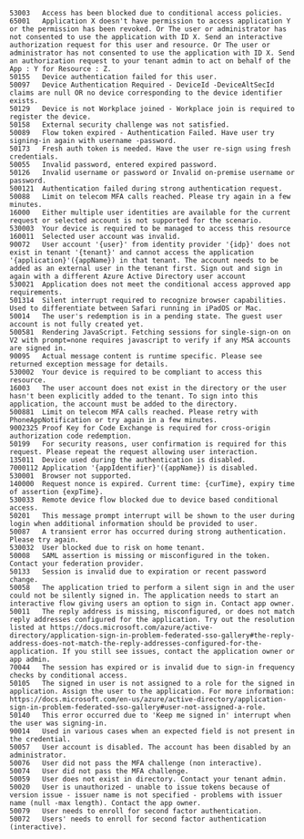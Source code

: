	53003	Access has been blocked due to conditional access policies.	
	65001	Application X doesn't have permission to access application Y or the permission has been revoked. Or The user or administrator has not consented to use the application with ID X. Send an interactive authorization request for this user and resource. Or The user or administrator has not consented to use the application with ID X. Send an authorization request to your tenant admin to act on behalf of the App : Y for Resource : Z.	
	50155	Device authentication failed for this user.	
	50097	Device Authentication Required - DeviceId -DeviceAltSecId claims are null OR no device corresponding to the device identifier exists.	
	50129	Device is not Workplace joined - Workplace join is required to register the device.	
	50158	External security challenge was not satisfied.	
	50089	Flow token expired - Authentication Failed. Have user try signing-in again with username -password.	
	50173	Fresh auth token is needed. Have the user re-sign using fresh credentials.	
	50055	Invalid password, entered expired password.	
	50126	Invalid username or password or Invalid on-premise username or password.	
	500121	Authentication failed during strong authentication request.	
	50088	Limit on telecom MFA calls reached. Please try again in a few minutes.
	16000	Either multiple user identities are available for the current request or selected account is not supported for the scenario.	
	530003	Your device is required to be managed to access this resource	
	160011	Selected user account was invalid.
	90072	User account '{user}' from identity provider '{idp}' does not exist in tenant '{tenant}' and cannot access the application '{application}'({appName}) in that tenant. The account needs to be added as an external user in the tenant first. Sign out and sign in again with a different Azure Active Directory user account
	530021	Application does not meet the conditional access approved app requirements.	
	501314	Silent interrupt required to recognize browser capabilities. Used to differentiate between Safari running in iPadOS or Mac.
	50014	The user's redemption is in a pending state. The guest user account is not fully created yet.
	500581	Rendering JavaScript. Fetching sessions for single-sign-on on V2 with prompt=none requires javascript to verify if any MSA accounts are signed in.
	90095	Actual message content is runtime specific. Please see returned exception message for details.
	530002	Your device is required to be compliant to access this resource.
	16003	The user account does not exist in the directory or the user hasn't been explicitly added to the tenant. To sign into this application, the account must be added to the directory.	
	500881	Limit on telecom MFA calls reached. Please retry with PhoneAppNotification or try again in a few minutes.	
	9002325	Proof Key for Code Exchange is required for cross-origin authorization code redemption.
	50199	For security reasons, user confirmation is required for this request. Please repeat the request allowing user interaction.
	135011	Device used during the authentication is disabled.
	7000112	Application '{appIdentifier}'({appName}) is disabled.
	530001	Browser not supported.	
	140000	Request nonce is expired. Current time: {curTime}, expiry time of assertion {expTime}.	
	530033	Remote device flow blocked due to device based conditional access.	
	50201	This message prompt interrupt will be shown to the user during login when additional information should be provided to user.
	50087	A transient error has occurred during strong authentication. Please try again.
	530032	User blocked due to risk on home tenant.	
	50008	SAML assertion is missing or misconfigured in the token. Contact your federation provider.	
	50133	Session is invalid due to expiration or recent password change.	
	50058	The application tried to perform a silent sign in and the user could not be silently signed in. The application needs to start an interactive flow giving users an option to sign in. Contact app owner.	
	50011	The reply address is missing, misconfigured, or does not match reply addresses configured for the application. Try out the resolution listed at https://docs.microsoft.com/azure/active-directory/application-sign-in-problem-federated-sso-gallery#the-reply-address-does-not-match-the-reply-addresses-configured-for-the-application. If you still see issues, contact the application owner or app admin.	
	70044	The session has expired or is invalid due to sign-in frequency checks by conditional access.	
	50105	The signed in user is not assigned to a role for the signed in application. Assign the user to the application. For more information: https://docs.microsoft.com/en-us/azure/active-directory/application-sign-in-problem-federated-sso-gallery#user-not-assigned-a-role.	
	50140	This error occurred due to 'Keep me signed in' interrupt when the user was signing-in.	
	90014	Used in various cases when an expected field is not present in the credential.	
	50057	User account is disabled. The account has been disabled by an administrator.	
	50076	User did not pass the MFA challenge (non interactive).	
	50074	User did not pass the MFA challenge.	
	50059	User does not exist in directory. Contact your tenant admin.	
	50020	User is unauthorized - unable to issue tokens because of version issue - issuer name is not specified - problems with issuer name (null -max length). Contact the app owner.	
	50079	User needs to enroll for second factor authentication.	
	50072	Users' needs to enroll for second factor authentication (interactive).

